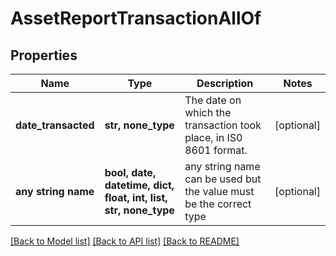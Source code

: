 # AssetReportTransactionAllOf


## Properties
Name | Type | Description | Notes
------------ | ------------- | ------------- | -------------
**date_transacted** | **str, none_type** | The date on which the transaction took place, in IS0 8601 format. | [optional] 
**any string name** | **bool, date, datetime, dict, float, int, list, str, none_type** | any string name can be used but the value must be the correct type | [optional]

[[Back to Model list]](../README.md#documentation-for-models) [[Back to API list]](../README.md#documentation-for-api-endpoints) [[Back to README]](../README.md)



